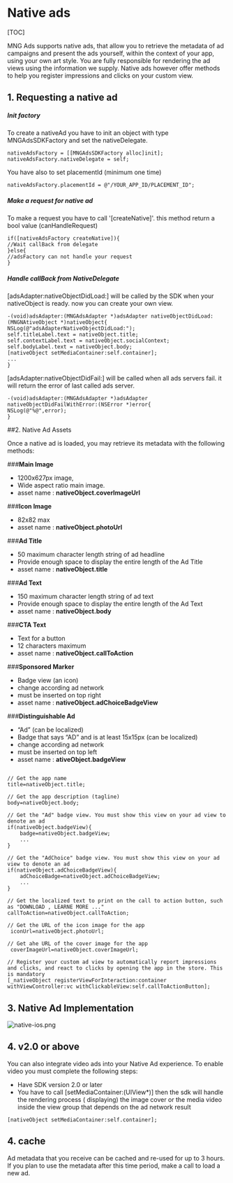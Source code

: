# Native ads
[TOC]

MNG Ads supports native ads, that allow you to retrieve the metadata of ad campaigns and present the ads yourself, within the context of your app, using your own art style. You are fully responsible
for rendering the ad views using the information we supply. Native ads however offer methods to help you register impressions and clicks on your custom view.

## 1. Requesting a native ad

##### Init factory

To create a nativeAd  you have to init an object with type MNGAdsSDKFactory and set the nativeDelegate.

```objc
nativeAdsFactory = [[MNGAdsSDKFactory alloc]init];
nativeAdsFactory.nativeDelegate = self;
```
You have also to set placementId (minimum one time)

```objc
nativeAdsFactory.placementId = @"/YOUR_APP_ID/PLACEMENT_ID";
```
##### Make a request for native ad
To make a request you have to call '[createNative]'. this method return a bool value (canHandleRequest) 

```objc
if([nativeAdsFactory createNative]){
//Wait callBack from delegate
}else{
//adsFactory can not handle your request
}
```
##### Handle callBack from NativeDelegate
[adsAdapter:nativeObjectDidLoad:] will be called by the SDK when your nativeObject is ready. now you can create your own view.
```objc
-(void)adsAdapter:(MNGAdsAdapter *)adsAdapter nativeObjectDidLoad:(MNGNAtiveObject *)nativeObject{
NSLog(@"adsAdapterNativeObjectDidLoad:");
self.titleLabel.text = nativeObject.title;
self.contextLabel.text = nativeObject.socialContext;
self.bodyLabel.text = nativeObject.body;
[nativeObject setMediaContainer:self.container];
...
}
```

[adsAdapter:nativeObjectDidFail:] will be called when all ads servers fail. it will return the error of last called ads server.
```objc
-(void)adsAdapter:(MNGAdsAdapter *)adsAdapter nativeObjectDidFailWithError:(NSError *)error{
NSLog(@"%@",error);
}
```

##2. Native Ad Assets

Once a native ad is loaded, you may retrieve its metadata with the following methods:

###**Main Image**

 - 1200x627px image, 
 - Wide aspect ratio main image.
 - asset name : **nativeObject.coverImageUrl**
 
 
###**Icon Image**

 - 82x82 max
 - asset name : **nativeObject.photoUrl**
 
 
###**Ad Title**

 - 50 maximum character length string of ad headline
 - Provide enough space to display the entire length of the Ad Title
 - asset name : **nativeObject.title**
 
 
###**Ad Text**

 - 150 maximum character length string of ad text
 - Provide enough space to display the entire length of the Ad Text
 - asset name : **nativeObject.body**
 
###**CTA Text**

 - Text for a button
 - 12 characters maximum
 - asset name : **nativeObject.callToAction**
 
 
###**Sponsored Marker**

 - Badge view (an icon)
 - change according ad network
 - must be inserted on top right
 - asset name : **nativeObject.adChoiceBadgeView**
 
###**Distinguishable Ad**

 - “Ad” (can be localized)
 - Badge that says “AD” and is at least 15x15px (can be localized)
 - change according ad network
 - must be inserted on top left
 - asset name : **ativeObject.badgeView**

```objc

// Get the app name
title=nativeObject.title;

// Get the app description (tagline)
body=nativeObject.body;

// Get the "Ad" badge view. You must show this view on your ad view to denote an ad
if(nativeObject.badgeView){
	badge=nativeObject.badgeView;
	...
}

// Get the "AdChoice" badge view. You must show this view on your ad view to denote an ad
if(nativeObject.adChoiceBadgeView){
	adChoiceBadge=nativeObject.adChoiceBadgeView;
	...
}

// Get the localized text to print on the call to action button, such as "DOWNLOAD , LEARNE MORE ..."
callToAction=nativeObject.callToAction;

// Get the URL of the icon image for the app
 iconUrl=nativeObject.photoUrl;

// Get ahe URL of the cover image for the app
 coverImageUrl=nativeObject.coverImageUrl;

// Register your custom ad view to automatically report impressions and clicks, and react to clicks by opening the app in the store. This is mandatory
[_nativeObject registerViewForInteraction:container withViewController:vc withClickableView:self.callToActionButton];
```
## 3. Native Ad Implementation

![native-ios.png](https://bitbucket.org/repo/aen579/images/1393323123-native-ios.png)


## 4. v2.0 or above
You can also integrate video ads into your Native Ad experience. To enable video you must complete the following steps:
 - Have SDK version 2.0 or later
 -  You have to call [setMediaContainer:(UIView*)] then the sdk will handle the rendering process ( displaying)  the image cover or the media video inside the view group that depends on the ad network result
```objc
[nativeObject setMediaContainer:self.container];

```

## 4. cache

Ad metadata that you receive can be cached and re-used for up to 3 hours. If you plan to use the metadata after this time period, make a call to load a new ad.